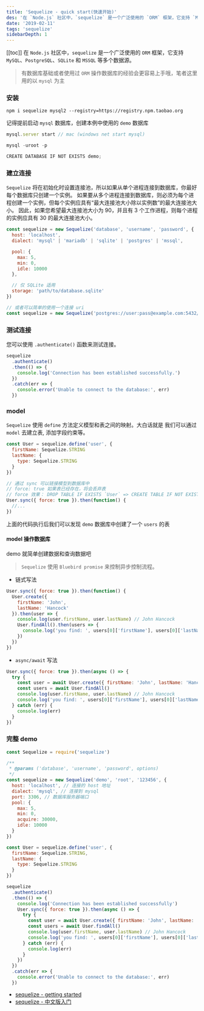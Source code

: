 ```yaml
---
title: 'Sequelize - quick start(快速开始)'
des: '在 `Node.js` 社区中，`sequelize` 是一个广泛使用的 `ORM` 框架，它支持 `MySQL`、`PostgreSQL`、`SQLite` 和 `MSSQL` 等多个数据源....'
date: '2019-02-11'
tags: 'sequelize'
sidebarDepth: 1
---
```

[[toc]]
在 `Node.js` 社区中，`sequelize` 是一个广泛使用的 `ORM` 框架，它支持 `MySQL`、`PostgreSQL`、`SQLite` 和 `MSSQL` 等多个数据源。

> 有数据库基础或者使用过 `ORM` 操作数据库的经验会更容易上手哦，笔者这里用的以 `mysql` 为主

### 安装

```npm
npm i sequelize mysql2 --registry=https://registry.npm.taobao.org
```

记得提前启动 `mysql` 数据库，创建本例中使用的 `demo` 数据库

```js
mysql.server start // mac (windows net start mysql)

mysql -uroot -p

CREATE DATABASE IF NOT EXISTS demo;
```
<!--more-->

### 建立连接

`Sequelize` 将在初始化时设置连接池，所以如果从单个进程连接到数据库，你最好每个数据库只创建一个实例。 如果要从多个进程连接到数据库，则必须为每个进程创建一个实例，但每个实例应具有“最大连接池大小除以实例数”的最大连接池大小。
因此，如果您希望最大连接池大小为 90，并且有 3 个工作进程，则每个进程的实例应具有 30 的最大连接池大小。

```js
const sequelize = new Sequelize('database', 'username', 'password', {
  host: 'localhost',
  dialect: 'mysql' | 'mariadb' | 'sqlite' | 'postgres' | 'mssql',

  pool: {
    max: 5,
    min: 0,
    idle: 10000
  },

  // 仅 SQLite 适用
  storage: 'path/to/database.sqlite'
})

// 或者可以简单的使用一个连接 uri
const sequelize = new Sequelize('postgres://user:pass@example.com:5432/dbname')
```

### 测试连接

您可以使用 `.authenticate()` 函数来测试连接。

```js
sequelize
  .authenticate()
  .then(() => {
    console.log('Connection has been established successfully.')
  })
  .catch(err => {
    console.error('Unable to connect to the database:', err)
  })
```

### model

`Sequelize` 使用 `define` 方法定义模型和表之间的映射。大白话就是 我们可以通过 `model` 去建立表, 添加字段约束等。

```js
const User = sequelize.define('user', {
  firstName: Sequelize.STRING
  lastName: {
    type: Sequelize.STRING
  }
})

// 通过 sync 可以链接模型到数据库中
// force: true 如果表已经存在，将会丢弃表
// force 效果： DROP TABLE IF EXISTS `User` => CREATE TABLE IF NOT EXISTS `USER`...
User.sync({ force: true }).then(function() {
  //...
})
```

上面的代码执行后我们可以发现 `demo` 数据库中创建了一个 `users` 的表

#### model 操作数据库

demo 就简单创建数据和查询数据吧

> `Sequelize` 使用 `Bluebird promise` 来控制异步控制流程。

- 链式写法

```js
User.sync({ force: true }).then(function() {
  User.create({
    firstName: 'John',
    lastName: 'Hancock'
  }).then(user => {
    console.log(user.firstName, user.lastName) // John Hancock
    User.findAll().then(users => {
      console.log('you find: ', users[0]['firstName'], users[0]['lastName']) // you find:  John Hancock
    })
  })
})
```

- `async/await` 写法

```js
User.sync({ force: true }).then(async () => {
  try {
    const user = await User.create({ firstName: 'John', lastName: 'Hancock' })
    const users = await User.findAll()
    console.log(user.firstName, user.lastName) // John Hancock
    console.log('you find: ', users[0]['firstName'], users[0]['lastName']) // you find:  John Hancock
  } catch (err) {
    console.log(err)
  }
})
```

### 完整 demo

```js
const Sequelize = require('sequelize')

/**
 * @params ('database', 'username', 'password', options)
 */
const sequelize = new Sequelize('demo', 'root', '123456', {
  host: 'localhost', // 连接的 host 地址
  dialect: 'mysql', // 连接到 mysql
  port: 3306, // 数据库服务器端口
  pool: {
    max: 5,
    min: 0,
    acquire: 30000,
    idle: 10000
  }
})

const User = sequelize.define('user', {
  firstName: Sequelize.STRING,
  lastName: {
    type: Sequelize.STRING
  }
})

sequelize
  .authenticate()
  .then(() => {
    console.log('Connection has been established successfully')
    User.sync({ force: true }).then(async () => {
      try {
        const user = await User.create({ firstName: 'John', lastName: 'Hancock' })
        const users = await User.findAll()
        console.log(user.firstName, user.lastName) // John Hancock
        console.log('you find: ', users[0]['firstName'], users[0]['lastName']) // you find:  John Hancock
      } catch (err) {
        console.log(err)
      }
    })
  })
  .catch(err => {
    console.error('Unable to connect to the database:', err)
  })
```

- [sequelize - getting started](http://docs.sequelizejs.com/manual/installation/getting-started.html)
- [sequelize - 中文版入门](https://github.com/demopark/sequelize-docs-Zh-CN/blob/master/getting-started.md)